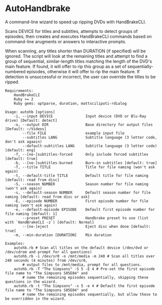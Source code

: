 AutoHandbrake
=============

A command-line wizard to speed up ripping DVDs with HandBrakeCLI.

Scans DEVICE for titles and subtitles, attempts to detect groups of episodes, then creates
and executes HandBrakeCLI commands based on command-line arugments or answers to interactive
prompts.

When scanning, any titles shorter than DURATION (if specified) will be ignored.  The script
will look at the remaining titles and attempt to find a group of sequential, similar-length 
titles matching the length of the DVD's main feature.  If found, it will offer to rip this
group as a set of sequentially-numbered episodes, otherwise it will offer to rip the main
feature.  If detection is unsuccessful or incorrect, the user can override the titles to be
ripped.

    Requirements:
        HandBrakeCLI
        Ruby >= 2
        Ruby gems: optparse, duration, mattscilipoti-rdialog

    Usage: autohb [options]
        -i, --input DEVICE               Input device (DVD or Blu-Ray drive) [Default: detect]
        -o, --output DIR                 Base directory for output files [Default: ~/Videos]
            --file FILE                  example input file
            --subtitles LANG             Subtitle language (3 letter code, don't ask agaain)
            --default-subtitles LANG     Subtitle language (3 letter code) [default: eng]
        -f, --[no-]subtitles-forced      Only include forced subtitles [default: true]
        -b, --[no-]subtitles-burned      Burn-in subtitles [default: true]
        -T, --title TITLE                Title for file naming (won't ask again)
        -t, --default-title TITLE        Default title for file naming [default: read from disc]
        -S, --season NUMBER              Season number for file naming (won't ask again)
        -s, --default-season NUMBER      Default season number for file naming [default: read from disc or ask]
        -E, --episode NUMBER             First episode number for file naming (won't ask again)
        -e, --default-episode EPISODE    Default first episode number for file naming [default: 1]
            --preset PRESET              Handbrake preset to use (list with `HandBrakeCLI -z`) [default: Normal]
            --[no-]eject                 Eject disc when done [default: true]
        -m, --min-duration [DURATION]    Min duration

    Examples:
        autohb.rb # Scan all titles on the default device (/dev/dvd or /dev/cdrom and prompt for all questions)
        autohb.rb -i /dev/sr0 -o /mnt/media -m 240 # Scan all titles over 240 seconds (4 minutes) from /dev/sr0,
            # output files to /mnt/media, prompt for all questions.
        autohb.rb -T "The Simpsons" -S 5 -E 4 # Pre-set the first episode file name to "The Simpsons S05E04" and 
            # name the remaining episodes sequentially, skipping these questions in the wizard.
        autohb.rb -t "The Simpsons" -s 5 -e 4 # Default the first episode file name to "The Simpsons S05E04" and 
            # name the remaining episodes sequentially, but allow these to be overridden in the wizard.
